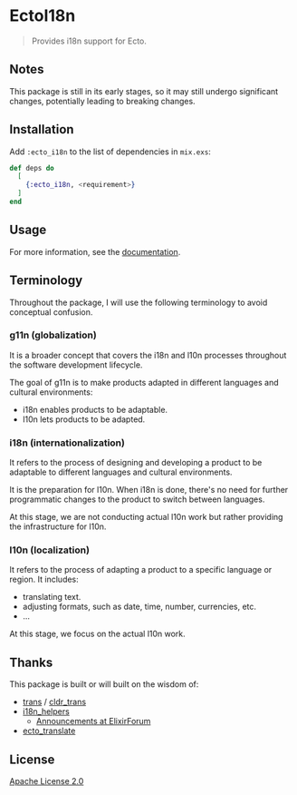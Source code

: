 # EctoI18n

> Provides i18n support for Ecto.

## Notes

This package is still in its early stages, so it may still undergo significant changes, potentially leading to breaking changes.

## Installation

Add `:ecto_i18n` to the list of dependencies in `mix.exs`:

```elixir
def deps do
  [
    {:ecto_i18n, <requirement>}
  ]
end
```

## Usage

For more information, see the [documentation](https://hexdocs.pm/ecto_i18n).

## Terminology

Throughout the package, I will use the following terminology to avoid conceptual confusion.

### g11n (globalization)

It is a broader concept that covers the i18n and l10n processes throughout the software development lifecycle.

The goal of g11n is to make products adapted in different languages and cultural environments:

- i18n enables products to be adaptable.
- l10n lets products to be adapted.

### i18n (internationalization)

It refers to the process of designing and developing a product to be adaptable to different languages and cultural environments.

It is the preparation for l10n. When i18n is done, there's no need for further programmatic changes to the product to switch between languages.

At this stage, we are not conducting actual l10n work but rather providing the infrastructure for l10n.

### l10n (localization)

It refers to the process of adapting a product to a specific language or region. It includes:

- translating text.
- adjusting formats, such as date, time, number, currencies, etc.
- ...

At this stage, we focus on the actual l10n work.

## Thanks

This package is built or will built on the wisdom of:

- [trans](https://github.com/crbelaus/trans) / [cldr_trans](https://github.com/elixir-cldr/cldr_trans)
- [i18n_helpers](https://github.com/mathieuprog/i18n_helpers)
  - [Announcements at ElixirForum](https://elixirforum.com/t/i18n-helpers-ease-the-use-of-embedded-translations-in-ecto-schemas/25617)
- [ecto_translate](https://github.com/smeevil/ecto_translate)

## License

[Apache License 2.0](http://www.apache.org/licenses/LICENSE-2.0)
